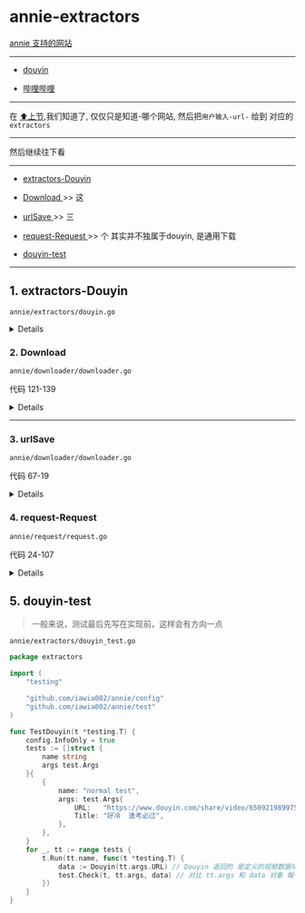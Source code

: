 # annie-extractors

[annie 支持的网站](https://github.com/iawia002/annie#supported-sites)

---

- [douyin](#extractors-douyin)

- [哔哩哔哩](./bilibili.extractors.md)

---

在 [⬆️上节](./readme.md),我们知道了, 仅仅只是知道-哪个网站, 然后把`用户输入-url-` 给到 对应的`extractors`

---

然后继续往下看

---

- [extractors-Douyin ](#1-extractors-douyin)

- [Download ](#2-download)>> 这

- [urlSave ](#3-urlsave)>> 三

- [request-Request ](#4-request-request)>> 个 其实并不独属于douyin, 是通用下载

- [douyin-test](#5-douyin-test)

---

## 1. extractors-Douyin

`annie/extractors/douyin.go`

<details>

``` go
package extractors

import (
	"encoding/json"

	"github.com/iawia002/annie/downloader"
	"github.com/iawia002/annie/request"
	"github.com/iawia002/annie/utils"
)

// json 数据
type douyinVideoURLData struct {
	URLList []string `json:"url_list"`
}

type douyinVideoData struct {
	PlayAddr     douyinVideoURLData `json:"play_addr"`
	RealPlayAddr string             `json:"real_play_addr"`
}

type douyinData struct {
	Video douyinVideoData `json:"video"`
	Desc  string          `json:"desc"`
}
// 对应下来-就是 这样的数据结构
// {
//     desc:"",
//     video:{
//         play_addr:{
//             url_list:"",
//         }
//         real_play_addr:"",
//     }
// }



// Douyin download function
func Douyin(url string) downloader.VideoData {
	html := request.Get(url) // 从url-获取完整的 <html>..html内容..</html>
    vData := utils.MatchOneOf(html, `var data = \[(.*?)\];`)[1] // 从 html 找出 匹配
    // 所谓的 命令行选项 
    // annie url
    // 就能下载所想要的视频或其他，都是对网页内容的解析 获取真实的下载地址
    // 从而进行下载

	var dataDict douyinData 

	json.Unmarshal([]byte(vData), &dataDict) // 解析从 html:string -> json 获得 的匹配项

    size := request.Size(dataDict.Video.RealPlayAddr, url) 
    // 从 要下载的 网址 head.Content-Length 知道下载的 文件大小

	urlData := downloader.URLData{
		URL:  dataDict.Video.RealPlayAddr,
		Size: size,
		Ext:  "mp4",
	} // 下载器 定义的 数据块
	data := downloader.VideoData{ 
		Site:  "抖音 douyin.com",
		Title: utils.FileName(dataDict.Desc),
		Type:  "video",
		URLs:  []downloader.URLData{urlData}, // 有时候 是 一串视频流
		Size:  size,
    } // 下载器 定义的 视频数据 
    
	data.Download(url) // 开始下载
	return data
}
```

- `json.Unmarshal([]byte(vData), &dataDict)`

> 可以试试 `go run main.go json` [`./examples/t4-json.go`](./examples/t4-json.go) 解析从 string -> json 获得 的匹配项



<details>

<summary>有关go对json的使用</summary>

类型和结构定义，是 go 的特性，这些特性对于-程序的稳定和递进有影响

但，要适度。一般的类型也就那几个，`string`, `number` 之类

其中`json`之类的内置解析，go 会教给你一些招式，让你可以快速击倒 -`json🐶`

> try `go run main.go json`

</details>


</details>

### 2. Download

`annie/downloader/downloader.go`

代码 121-139

<details>

``` go
func (data VideoData) Download(refer string) {
	if data.Size == 0 {
		data.calculateTotalSize()
	}
	data.printInfo()
	if config.InfoOnly {
		return
    }
    // pb 是 进度条库
	bar := pb.New64(data.Size).SetUnits(pb.U_BYTES).SetRefreshRate(time.Millisecond * 10)
	bar.ShowSpeed = true
	bar.ShowFinalTime = true
	bar.SetMaxWidth(1000)
	bar.Start()
	if len(data.URLs) == 1 { // 本次的例子只有一个视频流
		// only one fragment
		data.urlSave(data.URLs[0], refer, data.Title, bar)
		bar.Finish()
    }
    // 。。
}
```

- `pb` - [ 可以看看 》》github source](https://github.com/cheggaaa/pb)

> 作为下载状态的进度条

- urlSave

> urlSave( 真实视频网址, 用户输入网址, 视频名, 进度条实例 )
</details>

---

### 3. urlSave

`annie/downloader/downloader.go`

代码 67-19

<details>


``` go
// urlSave save url file
func (data VideoData) urlSave(
	urlData URLData, refer, fileName string, bar *pb.ProgressBar,
) {
	filePath := utils.FilePath(fileName, urlData.Ext, false) // 组合-本地下载路径-文件名
	fileSize := utils.FileSize(filePath) //  文件大小
	// TODO: Live video URLs will not return the size // 直播不会返回大小
	if fileSize == urlData.Size { // 如果相等 自然下载完
		fmt.Printf("%s: file already exists, skipping\n", filePath)
		bar.Add64(fileSize)
		return
	}
	tempFilePath := filePath + ".download"
	tempFileSize := utils.FileSize(tempFilePath)
	headers := map[string]string{
		"Referer": refer, // 用户输入网址
	}
	var file *os.File
    if tempFileSize > 0 { // 还是
        //状态-显示
		// range start from zero
		headers["Range"] = fmt.Sprintf("bytes=%d-", tempFileSize)
		file, _ = os.OpenFile(tempFilePath, os.O_APPEND|os.O_WRONLY, 0644) 
		bar.Add64(tempFileSize)
	} else {
        // 新建文件
		file, _ = os.Create(tempFilePath)
	}

	// close and rename temp file at the end of this function
	// must be done here to avoid the following request error to cause the file can't close properly
	defer func() { 
        // 在结束本函数 时 defer 后面的函数 「注意⚠️是函数运行 不仅仅是定义/声明」 都会运行，所以一般用来关闭 文件 数据库 连接 的关闭工作
		file.Close()
		// must close the file before rename or it will cause `The process cannot access the file because it is being used by another process.` error.
		err := os.Rename(tempFilePath, filePath)
		if err != nil {
			log.Fatal(err)
		}
	}() // <--- 运行

	res := request.Request("GET", urlData.URL, nil, headers)
	if res.StatusCode >= 400 {
        // color 是 颜色库 帮-显示信息-加颜色
		red := color.New(color.FgRed)
		log.Print(urlData.URL)
		log.Fatal(red.Sprintf("HTTP error: %d", res.StatusCode))
	}
	defer res.Body.Close()
    writer := io.MultiWriter(file, bar)
    // go语言中 - 同时输出到文件和控制台(命令行）

    // 请注意，io.Copy从输入读取32kb（最大值）并将它们写入输出，然后重复。 也就是说-一步到位，不用管了
	_, copyErr := io.Copy(writer, res.Body) // res.Body 即是视频流本身 复制给文件 和 进度条
	if copyErr != nil { // 错误
		log.Fatal(fmt.Sprintf("Error while downloading: %s, %s", urlData.URL, copyErr))
	}

```

- `request.Request("GET", urlData.URL, nil, headers)`

> 重中之重, 在这步之后我们就拿到-真实数据和状态了

> Request( 网页请求方式, 真实网址, io.Reader ?? ,请求头)

- `io.MultiWriter(file, bar)` - `io.Copy(writer, res.Body)`

> 你可以试试 `go run main.go pb` 查看[相关代码](./examples/t3-pb.go)

- `color` 颜色库

> [github source ](https://github.com/fatih/color)


</details>


### 4. request-Request

`annie/request/request.go`

代码 24-107

<details>

``` go
// Request base request
func Request(
	method, url string, body io.Reader, headers map[string]string,
) *http.Response {
	transport := &http.Transport{
		DisableCompression:  true,
		TLSHandshakeTimeout: 10 * time.Second,
	}
	if config.Proxy != "" {
    // 添加代理
		var httpProxy, err = netURL.Parse(config.Proxy)
		if err != nil {
			panic(err)
		}
		transport.Proxy = http.ProxyURL(httpProxy)
	}
	if config.Socks5Proxy != "" {
    // socks-代理
		dialer, err := proxy.SOCKS5(
			"tcp",
			config.Socks5Proxy,
			nil,
			&net.Dialer{
				Timeout:   30 * time.Second,
				KeepAlive: 30 * time.Second,
			},
		)
		if err != nil {
			panic(err)
		}
		transport.Dial = dialer.Dial
    }
    // 请求客户端 - 使用 Client.Do请求
	client := &http.Client{
		Timeout:   time.Second * 100,
		Transport: transport,
    }
// 定义好- 网址的请求信息🆕
	req, err := http.NewRequest(method, url, body)
	if err != nil {
		log.Print(url)
		panic(err)
	}
	for k, v := range config.FakeHeaders {
		req.Header.Set(k, v)
	}
	req.Header.Set("Referer", url)
	if config.Cookie != "" {
		var cookie string
		if _, fileErr := os.Stat(config.Cookie); fileErr == nil {
			// Cookie is a file
			data, _ := ioutil.ReadFile(config.Cookie)
			cookie = string(data)
		} else {
			// Just strings
			cookie = config.Cookie
		}
		req.Header.Set("Cookie", cookie)
	}
	for k, v := range headers {
		req.Header.Set(k, v)
	}
	if config.Refer != "" {
		req.Header.Set("Referer", config.Refer)
    }
// ———————— 定义完成✅

    // 使用 Client.Do请求
	res, err := client.Do(req)
	if err != nil {
		log.Print(url)
		panic(err)
    }
    // 调试时-状态显示
	if config.Debug {
		blue := color.New(color.FgBlue)
		fmt.Println()
		blue.Printf("URL:         ")
		fmt.Printf("%s\n", url)
		blue.Printf("Method:      ")
		fmt.Printf("%s\n", method)
		blue.Printf("Headers:     ")
		pretty.Printf("%# v\n", req.Header)
		blue.Printf("Status Code: ")
		if res.StatusCode >= 400 {
			color.Red("%d", res.StatusCode)
		} else {
			color.Green("%d", res.StatusCode)
		}
    }
    // 返回请求结果 
	return res

	    // _, copyErr := io.Copy(writer, res.Body) // res.Body 即是视频流本身 复制给文件 和 进度条
// 上小节的
```


</details>

## 5. douyin-test

> 一般来说，测试最后先写在实现前，这样会有方向一点

`annie/extractors/douyin_test.go`


``` go
package extractors

import (
	"testing"

	"github.com/iawia002/annie/config"
	"github.com/iawia002/annie/test"
)

func TestDouyin(t *testing.T) { 
	config.InfoOnly = true
	tests := []struct {
		name string
		args test.Args
	}{
		{
			name: "normal test",
			args: test.Args{
				URL:   "https://www.douyin.com/share/video/6509219899754155272",
				Title: "好冷  逢考必过",
			},
		},
	}
	for _, tt := range tests {
		t.Run(tt.name, func(t *testing.T) {
			data := Douyin(tt.args.URL) // Douyin 返回的 是定义的视频数据块
			test.Check(t, tt.args, data) // 对比 tt.args 和 data 对象 每一个是否相同
		})
	}
}
```